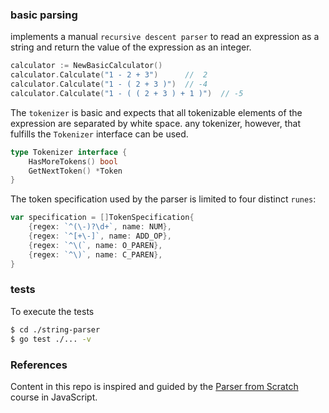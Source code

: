 ### basic parsing

implements a manual `recursive descent parser` to read an expression as a string and return
the value of the expression as an integer.

```go
calculator := NewBasicCalculator()
calculator.Calculate("1 - 2 + 3")      //  2
calculator.Calculate("1 - ( 2 + 3 )")  // -4
calculator.Calculate("1 - ( ( 2 + 3 ) + 1 )")  // -5
```

The `tokenizer` is basic and expects that all tokenizable elements of the expression are
separated by white space. any tokenizer, however, that fulfills the `Tokenizer` interface can
be used.

```go
type Tokenizer interface {
	HasMoreTokens() bool
	GetNextToken() *Token
}
```

The token specification used by the parser is limited to four distinct `runes`:

```go
var specification = []TokenSpecification{
	{regex: `^(\-)?\d+`, name: NUM},
	{regex: `^[+\-]`, name: ADD_OP},
	{regex: `^\(`, name: O_PAREN},
	{regex: `^\)`, name: C_PAREN},
}
```

### tests

To execute the tests

```bash
$ cd ./string-parser
$ go test ./... -v
```

### References

Content in this repo is inspired and guided by the [Parser from Scratch](http://dmitrysoshnikov.com/courses/parser-from-scratch/)
course in JavaScript.
